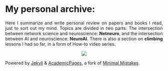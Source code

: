 <h1>My personal archive:</h1>
<p align="justify">
Here I summarize and write personal review on papers and books I read, just to sort out my mind. Topics are divided in two parts: The intersection between network science and neuroscience: <b>Netneuro</b>, and the intersection between AI and neuroscience: <b>NeuroAI</b>. There is also a section on <b>climbing</b> lessons I had so far, in a form of How-to video series.
  
<p align="center"><img align="center" src="https://zahramor.github.io/images/intersections.png"></p>

</p>

Powered by [Jekyll](http://jekyllrb.com/) & [AcademicPages](https://github.com/academicpages/academicpages.github.io), a fork of [Minimal Mistakes](https://mademistakes.com/work/minimal-mistakes-jekyll-theme/).


